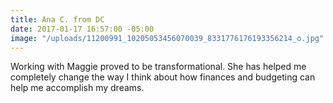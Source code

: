 ```yaml
---
title: Ana C. from DC
date: 2017-01-17 16:57:00 -05:00
image: "/uploads/11200991_10205053456070039_8331776176193356214_o.jpg"
---
```


Working with Maggie proved to be transformational. She has helped me completely change the way I think about how finances and budgeting can help me accomplish my dreams.